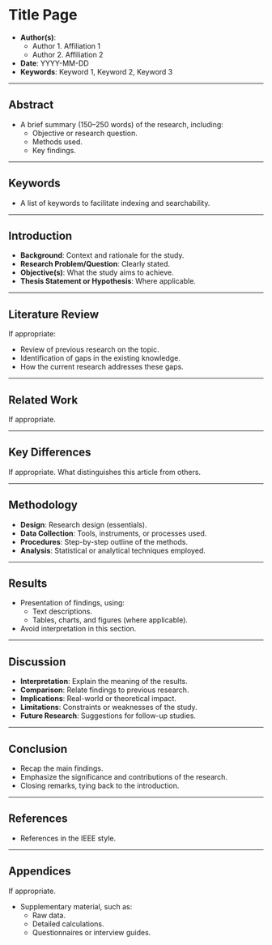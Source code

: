 # **Title Page**

- **Author(s)**:
    - Author 1. Affiliation 1
    - Author 2. Affiliation 2
- **Date**: YYYY-MM-DD
- **Keywords**: Keyword 1, Keyword 2, Keyword 3

---
## **Abstract**
- A brief summary (150–250 words) of the research, including:
  - Objective or research question.
  - Methods used.
  - Key findings.

---
## **Keywords**
- A list of keywords to facilitate indexing and searchability.

---
## **Introduction**
- **Background**: Context and rationale for the study.
- **Research Problem/Question**: Clearly stated.
- **Objective(s)**: What the study aims to achieve.
- **Thesis Statement or Hypothesis**: Where applicable.

---
## **Literature Review**

If appropriate:
- Review of previous research on the topic.
- Identification of gaps in the existing knowledge.
- How the current research addresses these gaps.

---
## **Related Work**

If appropriate.

---
## **Key Differences**

If appropriate. What distinguishes this article from others.

---
## **Methodology**
- **Design**: Research design (essentials).
- **Data Collection**: Tools, instruments, or processes used.
- **Procedures**: Step-by-step outline of the methods.
- **Analysis**: Statistical or analytical techniques employed.

---
## **Results**
- Presentation of findings, using:
  - Text descriptions.
  - Tables, charts, and figures (where applicable).
- Avoid interpretation in this section.

---
## **Discussion**
- **Interpretation**: Explain the meaning of the results.
- **Comparison**: Relate findings to previous research.
- **Implications**: Real-world or theoretical impact.
- **Limitations**: Constraints or weaknesses of the study.
- **Future Research**: Suggestions for follow-up studies.

---
## **Conclusion**
- Recap the main findings.
- Emphasize the significance and contributions of the research.
- Closing remarks, tying back to the introduction.

---
## **References**
- References in the IEEE style.

---
## **Appendices**

If appropriate.

- Supplementary material, such as:
  - Raw data.
  - Detailed calculations.
  - Questionnaires or interview guides.
